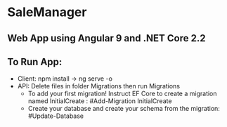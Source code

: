 # SaleManager
## Web App using Angular 9 and .NET Core 2.2
## To Run App:
- Client: npm install -> ng serve -o
- API: Delete files in folder Migrations then run Migrations
    + To add your first migration! Instruct EF Core to create a migration named InitialCreate : #Add-Migration InitialCreate
    + Create your database and create your schema from the migration: #Update-Database
